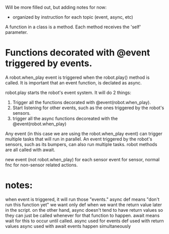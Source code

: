 Will be more filled out, but adding notes for now:
- organized by instruction for each topic (event, async, etc) 


A function in a class is a method.
Each method receives the 'self' parameter.

# Functions decorated with @event triggered by events.
A robot.when_play event is triggered when the robot.play() method is called.
It is important that an event function, is declated as async.

robot.play starts the robot's event system. It will do 2 things:
1. Trigger all the functions decorated with @event(robot.when_play).
2. Start listening for other events, such as the ones triggered by the robot's sensors.
3. trigger all the async functions decoreated with the @event(robot.when_play)

Any event (in this case we are using the robot.when_play event) can trigger multiple tasks that will run in parallel.
An event triggered by the robot's sensors, such as its bumpers, can also run multiple tasks.
robot methods are all called with await.

new event (not robot.when_play) for each sensor
event for sensor, normal fnc for non-sensor related actions.

# notes:
when event is triggered, it will run those "events."
async def means "don't run this function yet"
we want only def when we want the return value later in the script.
on the other hand, async doesn't tend to have return values so they can just be
called whenever for that function to happen.
await means wait for this to occur until called.
async used for events
def used with return values
async used with await
events happen simultaneously
